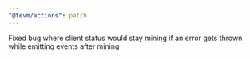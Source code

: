 ```yaml
---
"@tevm/actions": patch
---
```


Fixed bug where client status would stay mining if an error gets thrown while emitting events after mining
